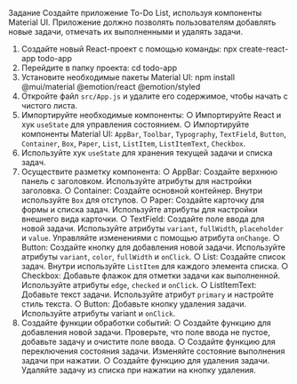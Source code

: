 Задание
Создайте приложение To-Do List, используя компоненты Material UI. Приложение должно позволять
пользователям добавлять новые задачи, отмечать их выполненными и удалять задачи.

1. Создайте новый React-проект с помощью команды: npx create-react-app todo-app
2. Перейдите в папку проекта: cd todo-app
3. Установите необходимые пакеты Material UI:
   npm install @mui/material @emotion/react @emotion/styled
4. Откройте файл `src/App.js` и удалите его содержимое, чтобы начать с чистого листа.
5. Импортируйте необходимые компоненты:
   ○ Импортируйте React и хук `useState` для управления состоянием.
   ○ Импортируйте компоненты Material UI: `AppBar`, `Toolbar`, `Typography`, `TextField`, `Button`,
   `Container`, `Box`, `Paper`, `List`, `ListItem`, `ListItemText`, `Checkbox`.
6. Используйте хук `useState` для хранения текущей задачи и списка задач.
7. Осуществите разметку компонента:
   ○ AppBar: Создайте верхнюю панель с заголовком. Используйте атрибуты для настройки заголовка.
   ○ Container: Создайте основной контейнер. Внутри используйте `Box` для отступов.
   ○ Paper: Создайте карточку для формы и списка задач. Используйте атрибуты для настройки внешнего
   вида карточки.
   ○ TextField: Создайте поле ввода для новой задачи. Используйте атрибуты `variant`, `fullWidth`,
   `placeholder` и `value`. Управляйте изменениями с помощью атрибута `onChange`.
   ○ Button: Создайте кнопку для добавления новой задачи. Используйте атрибуты `variant`, `color`,
   `fullWidth` и `onClick`.
   ○ List: Создайте список задач. Внутри используйте `ListItem` для каждого элемента списка.
   ○ Checkbox: Добавьте флажок для отметки задачи как выполненной. Используйте атрибуты `edge`,
   `checked` и `onClick`.
   ○ ListItemText: Добавьте текст задачи. Используйте атрибут `primary` и настройте стиль текста.
   ○ Button: Добавьте кнопку удаления задачи. Используйте атрибуты variant и `onClick`.
8. Создайте функции обработки событий:
   ○ Создайте функцию для добавления новой задачи. Проверьте, что поле ввода не пустое, добавьте задачу и
   очистите поле ввода.
   ○ Создайте функцию для переключения состояния задачи. Изменяйте состояние выполнения задачи при
   нажатии.
   ○ Создайте функцию для удаления задачи. Удаляйте задачу из списка при нажатии на кнопку удаления.
